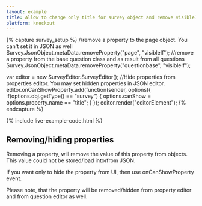 ```yaml
---
layout: example
title: Allow to change only title for survey object and remove visibleIf property from page and question objects 
platform: knockout
---
```

{% capture survey_setup %}
//remove a property to the page object. You can't set it in JSON as well
Survey.JsonObject.metaData.removeProperty("page", "visibleIf");
//remove a property from the base question class and as result from all questions 
Survey.JsonObject.metaData.removeProperty("questionbase", "visibleIf");

var editor = new SurveyEditor.SurveyEditor();
//Hide properties from properties editor. You may set hidden properties in JSON editor. 
editor.onCanShowProperty.add(function(sender, options){
    if(options.obj.getType() == "survey") {
        options.canShow = options.property.name == "title";
    }
});
editor.render("editorElement");
{% endcapture %}

{% include live-example-code.html %}
<h2>Removing/hiding properties</h2>
Removing a property, will remove the value of this property from objects. This value could not be stored/load into/from JSON.
<p />
If you want only to hide the property from UI, then use onCanShowProperty event.
<p />
Please note, that the property will be removed/hidden from property editor and from question editor as well.